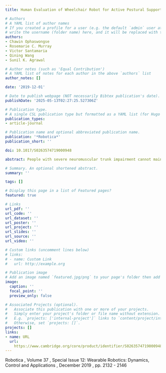```yaml
---
title: Human Evaluation of Wheelchair Robot for Active Postural Support (WRAPS)

# Authors
# A YAML list of author names
# If you created a profile for a user (e.g. the default `admin` user at `content/authors/admin/`), 
# write the username (folder name) here, and it will be replaced with their full name and linked to their profile.
authors:
- Chawin Ophaswongse
- Rosemarie C. Murray
- Victor Santamaria
- Qining Wang
- Sunil K. Agrawal

# Author notes (such as 'Equal Contribution')
# A YAML list of notes for each author in the above `authors` list
author_notes: []

date: '2019-12-01'

# Date to publish webpage (NOT necessarily Bibtex publication's date).
publishDate: '2025-05-13T02:27:25.527306Z'

# Publication type.
# A single CSL publication type but formatted as a YAML list (for Hugo requirements).
publication_types:
- article-journal

# Publication name and optional abbreviated publication name.
publication: '*Robotica*'
publication_short: ''

doi: 10.1017/S0263574719000948

abstract: People with severe neuromuscular trunk impairment cannot maintain or control upright posture of the upper body in sitting while reaching. Passive orthoses are clinically available to provide support and promote the use of upper extremities in this population. However, these orthoses only position the torso passively without any degree of trunk movement. We introduce for the first time a novel active-assistive torso brace called Wheelchair Robot for Active Postural Support (WRAPS). It consists of two rings over the hips and chest connected by a 2RPS-2UPS parallel robotic device. WRAPS can modulate the displacement of the upper ring and/or the forces applied on the torso through the ring in four degrees-of-freedom (DOF), including rotations and translation in the sagittal and frontal planes.In the present study, we evaluate the design of WRAPS and its functions. Moreover, we discuss the potential effectiveness of WRAPS as a therapeutic robotic tool in people with severe trunk control deficits. The performance of WRAPS was evaluated in seated healthy subjects. Kinematics and surface electromyography (sEMG) were collected when the participants performed selective trunk movements. First, the torso range of motion (tROM) was calculated with WRAPS in transparent mode—zero-force control mode—which was compared with free-guided tROM (no WRAPS) with motion capture system. Second, a position control mode was configured to mobilize the torso along the trajectories obtained with the transparent mode. Our results show that the design of WRAPS suited well the subject’s anthropometrics while supporting the weight of the torso. Importantly, WRAPS can be programmed to replicate the subject’s tROM, without the full activation of torso muscles. This can be critical in individuals with no trunk control. Altogether, these preliminary results indicate the potential applicability of WRAPS to promote active-assistive trunk mobility in people who cannot sit independently because of trunk dysfunction.

# Summary. An optional shortened abstract.
summary: ''

tags: []

# Display this page in a list of Featured pages?
featured: true

# Links
url_pdf: ''
url_code: ''
url_dataset: ''
url_poster: ''
url_project: ''
url_slides: ''
url_source: ''
url_video: ''

# Custom links (uncomment lines below)
# links:
# - name: Custom Link
#   url: http://example.org

# Publication image
# Add an image named `featured.jpg/png` to your page's folder then add a caption below.
image:
  caption: ''
  focal_point: ''
  preview_only: false

# Associated Projects (optional).
#   Associate this publication with one or more of your projects.
#   Simply enter your project's folder or file name without extension.
#   E.g. `projects: ['internal-project']` links to `content/project/internal-project/index.md`.
#   Otherwise, set `projects: []`.
projects: []
links:
- name: URL
  url: 
    https://www.cambridge.org/core/product/identifier/S0263574719000948/type/journal_article
---
```


Robotica , Volume 37 , Special Issue 12: Wearable Robotics: Dynamics, Control and Applications , December 2019 , pp. 2132 - 2146
